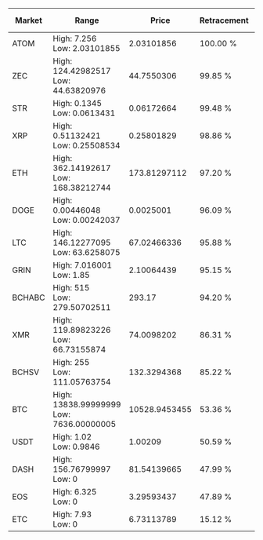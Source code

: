 | Market | Range | Price| Retracement | Doubles to 50% |
| --- | --- | --- | --- | --- |
| ATOM | High: 7.256<br />Low: 2.03101855 | 2.03101856 | 100.00 % | 2.29 |
| ZEC | High: 124.42982517<br />Low: 44.63820976 | 44.7550306 | 99.85 % | 1.89 |
| STR | High: 0.1345<br />Low: 0.0613431 | 0.06172664 | 99.48 % | 1.59 |
| XRP | High: 0.51132421<br />Low: 0.25508534 | 0.25801829 | 98.86 % | 1.49 |
| ETH | High: 362.14192617<br />Low: 168.38212744 | 173.81297112 | 97.20 % | 1.53 |
| DOGE | High: 0.00446048<br />Low: 0.00242037 | 0.0025001 | 96.09 % | 1.38 |
| LTC | High: 146.12277095<br />Low: 63.6258075 | 67.02466336 | 95.88 % | 1.56 |
| GRIN | High: 7.016001<br />Low: 1.85 | 2.10064439 | 95.15 % | 2.11 |
| BCHABC | High: 515<br />Low: 279.50702511 | 293.17 | 94.20 % | 1.36 |
| XMR | High: 119.89823226<br />Low: 66.73155874 | 74.0098202 | 86.31 % | 1.26 |
| BCHSV | High: 255<br />Low: 111.05763754 | 132.3294368 | 85.22 % | 1.38 |
| BTC | High: 13838.99999999<br />Low: 7636.00000005 | 10528.9453455 | 53.36 % | 1.02 |
| USDT | High: 1.02<br />Low: 0.9846 | 1.00209 | 50.59 % | 1.00 |
| DASH | High: 156.76799997<br />Low: 0 | 81.54139665 | 47.99 % | 0.00 |
| EOS | High: 6.325<br />Low: 0 | 3.29593437 | 47.89 % | 0.00 |
| ETC | High: 7.93<br />Low: 0 | 6.73113789 | 15.12 % | 0.00 |
